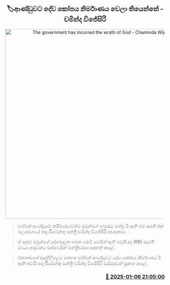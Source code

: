 <p align='center'><b><h2 align='center' title='The government has incurred the wrath of God - Chaminda Wijesiri'>🏷ආණ්ඩුවට දේව කෝපය නිර්මාණය වෙලා තියෙන්නේ - චමින්ද විජේසිරි</h2></b></p>
<p align='center'><img src='https://helakuru.sgp1.cdn.digitaloceanspaces.com/esana/images/lib/chaminda-wijesiri-media-new.jpg' width='600' alt='The government has incurred the wrath of God - Chaminda Wijesiri'></p>

> වත්මන් ආණ්ඩුවේ කයිවාරුවෙන්ම ඔවුන්ගේ බොරුව ඔප්පු වී ඇති බව සමගි ජන බලවේගයේ පාර්ලිමේන්තු මන්ත්‍රී චමින්ද විජේසිරි පවසනවා.

> ඒ අනුව ඔවුන්ගේ දේශපාලන ගමන කෙටි වෙමින් ඇති බවයි අද (06) පැවති මාධ්‍ය හමුවකට එක්වෙමින් මන්ත්‍රීවරයා සඳහන් කළේ.

> ජනතාවගේ ඇදහිලිවලට ගරහන වත්මන් ආණ්ඩුවට දේව කෝපය නිර්මාණය වී ඇති බවයි පාර්ලිමේන්තු මන්ත්‍රී චමින්ද විජේසිරි වැඩිදුරටත් ප්‍රකාශ කළේ.



<h3 align='right'><a href='https://www.helakuru.lk/esana/p/106358/'>📅 2025-01-06 21:05:00</a></h3>
